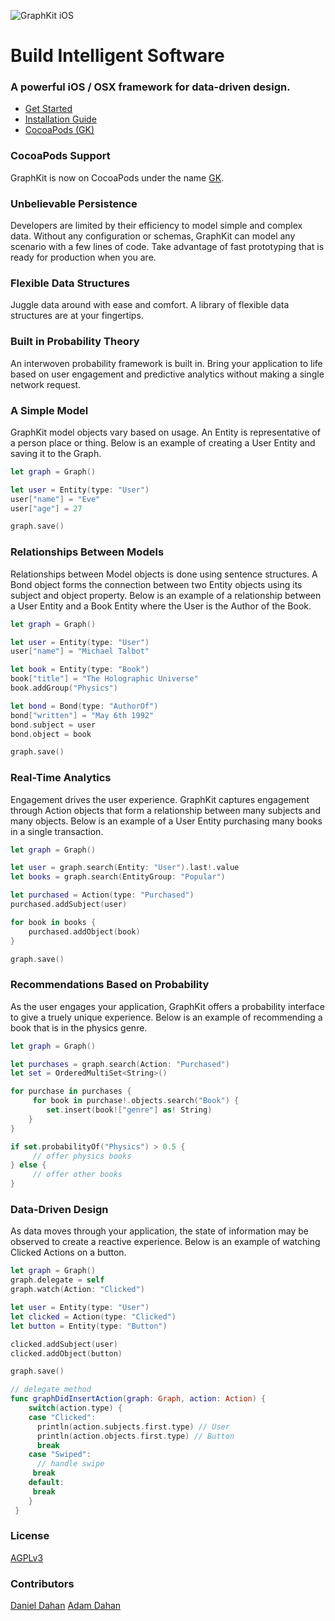 ![GraphKit iOS](http://graphkit.io/GraphKitLogo.png)

# Build Intelligent Software
### A powerful iOS / OSX framework for data-driven design.

* [Get Started](http://graphkit.io)
* [Installation Guide](http://www.graphkit.io/tutorials/workspace)
* [CocoaPods (GK)](https://cocoapods.org/?q=GK)

### CocoaPods Support
GraphKit is now on CocoaPods under the name [GK](https://cocoapods.org/?q=GK).

### Unbelievable Persistence
Developers are limited by their efficiency to model simple and complex data. Without any configuration or schemas, GraphKit can model any scenario with a few lines of code. Take advantage of fast prototyping that is ready for production when you are.

### Flexible Data Structures

Juggle data around with ease and comfort. A library of flexible data structures are at your fingertips.

### Built in Probability Theory

An interwoven probability framework is built in. Bring your application to life based on user engagement and predictive analytics without making a single network request.

### A Simple Model

GraphKit model objects vary based on usage. An Entity is representative of a person place or thing. Below is an example of creating a User Entity and saving it to the Graph.

```swift
let graph = Graph()

let user = Entity(type: "User")
user["name"] = "Eve"
user["age"] = 27

graph.save()
```

### Relationships Between Models

Relationships between Model objects is done using sentence structures. A Bond object forms the connection between two Entity objects using its subject and object property. Below is an example of a relationship between a User Entity and a Book Entity where the User is the Author of the Book.

```swift
let graph = Graph()

let user = Entity(type: "User")
user["name"] = "Michael Talbot"

let book = Entity(type: "Book")
book["title"] = "The Holographic Universe"
book.addGroup("Physics")

let bond = Bond(type: "AuthorOf")
bond["written"] = "May 6th 1992"
bond.subject = user
bond.object = book

graph.save()
```

### Real-Time Analytics

Engagement drives the user experience. GraphKit captures engagement through Action objects that form a relationship between many subjects and many objects. Below is an example of a User Entity purchasing many books in a single transaction.

```swift
let graph = Graph()

let user = graph.search(Entity: "User").last!.value
let books = graph.search(EntityGroup: "Popular")

let purchased = Action(type: "Purchased")
purchased.addSubject(user)

for book in books {
    purchased.addObject(book)  
}

graph.save()
```

### Recommendations Based on Probability

As the user engages your application, GraphKit offers a probability interface to give a truely unique experience. Below is an example of recommending a book that is in the physics genre.

```swift
let graph = Graph()

let purchases = graph.search(Action: "Purchased")
let set = OrderedMultiSet<String>()

for purchase in purchases {
     for book in purchase!.objects.search("Book") {
        set.insert(book!["genre"] as! String)
    }
}

if set.probabilityOf("Physics") > 0.5 {
     // offer physics books
} else {
     // offer other books
}
```

### Data-Driven Design

As data moves through your application, the state of information may be observed to create a reactive experience. Below is an example of watching Clicked Actions on a button.

```swift
let graph = Graph()
graph.delegate = self
graph.watch(Action: "Clicked")

let user = Entity(type: "User")
let clicked = Action(type: "Clicked")
let button = Entity(type: "Button")

clicked.addSubject(user)
clicked.addObject(button)

graph.save()

// delegate method
func graphDidInsertAction(graph: Graph, action: Action) {
    switch(action.type) {
    case "Clicked":
      println(action.subjects.first.type) // User
      println(action.objects.first.type) // Button
      break
    case "Swiped":
      // handle swipe
     break
    default:
     break
    }
 }
```


### License


[AGPLv3](http://choosealicense.com/licenses/agpl-3.0/)


### Contributors


[Daniel Dahan](https://github.com/danieldahan)
[Adam Dahan](https://github.com/adamdahan)
